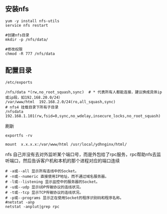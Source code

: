 ## 安装nfs
```shell
yum -y install nfs-utils
service nfs restart

#创建nfs目录
mkdir -p /nfs/data/

#修改权限
chmod -R 777 /nfs/data
```
## 配置目录
`/etc/exports`
```
/nfs/data *(rw,no_root_squash,sync)  # * 代表所有人都能连接，建议换成具体ip或ip段，如192.168.20.0/24）
/var/www/html  192.168.2.0/24(ro,all_squash,sync)
# nfs4 挂载目录下所有子目录
/nfsdata 192.168.1.101(rw,fsid=0,sync,no_wdelay,insecure_locks,no_root_squash)
```
刷新
```shell
exportfs -rv
```

```shell
mount  x.x.x.x:/var/www/html /usr/local/ydhnginx/html/
```
nfs 自己并没有去对外监听某个端口号，而是外包给了rpc服务，rpc帮助nfs去监听端口，然后告诉客户机和本机的那个进程对应的端口连续
```shell
# -a或--all 显示所有连线中的Socket。
# -n或--numeric 直接使用IP地址，而不通过域名服务器。
# -l或--listening 显示监控中的服务器的Socket。
# -u或--udp 显示UDP传输协议的连线状况。
# -t或--tcp 显示TCP传输协议的连线状况。
# -p或--programs 显示正在使用Socket的程序识别码和程序名称。
#netstat -anp
netstat -anplut|grep rpc
```

